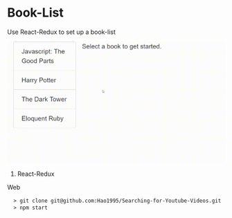 # Book-List
Use React-Redux to set up a book-list

![Searching for Youtube Videos](https://github.com/Hao1995/Book-List/blob/master/book-list.gif "Book-List")

1. React-Redux

Web
```
  > git clone git@github.com:Hao1995/Searching-for-Youtube-Videos.git
  > npm start
```
